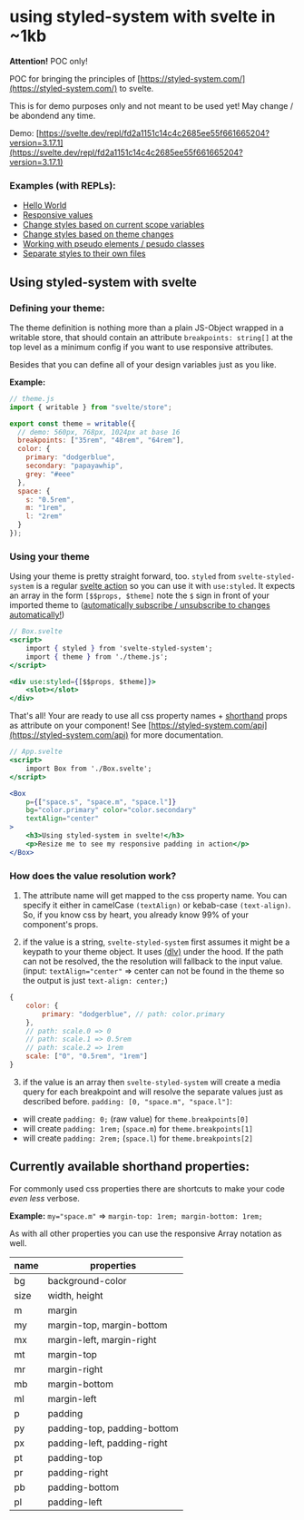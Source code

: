 # using styled-system with svelte in ~1kb

**Attention!** POC only!

POC for bringing the principles of [https://styled-system.com/](https://styled-system.com/) to svelte.

This is for demo purposes only and not meant to be used yet!
May change / be abondend any time.

Demo: [https://svelte.dev/repl/fd2a1151c14c4c2685ee55f661665204?version=3.17.1](https://svelte.dev/repl/fd2a1151c14c4c2685ee55f661665204?version=3.17.1)

### Examples (with REPLs):

- [Hello World](docs/examples/01_hello_world.md)
- [Responsive values](docs/examples/02_responsive.md)
- [Change styles based on current scope variables](docs/examples/03_reactivity.md)
- [Change styles based on theme changes](docs/examples/04_theme_changes.md)
- [Working with pseudo elements / pesudo classes](docs/examples/05_css_in_js.md)
- [Separate styles to their own files](docs/examples/06_separate_styles.md)

## Using styled-system with svelte

### Defining your theme:

The theme definition is nothing more than a plain JS-Object wrapped in a writable store, that should contain an attribute `breakpoints: string[]` at the top level as a minimum config if you want to use responsive attributes.

Besides that you can define all of your design variables just as you like.

**Example:**

```jsx
// theme.js
import { writable } from "svelte/store";

export const theme = writable({
  // demo: 560px, 768px, 1024px at base 16
  breakpoints: ["35rem", "48rem", "64rem"],
  color: {
    primary: "dodgerblue",
    secondary: "papayawhip",
    grey: "#eee"
  },
  space: {
    s: "0.5rem",
    m: "1rem",
    l: "2rem"
  }
});
```

### Using your theme

Using your theme is pretty straight forward, too. `styled` from `svelte-styled-system` is a regular [svelte action](https://svelte.dev/docs#use_action) so you can use it with `use:styled`. It expects an array in the form `[$$props, $theme]` note the `$` sign in front of your imported theme to ([automatically subscribe / unsubscribe to changes automatically!](https://svelte.dev/docs#4_Prefix_stores_with_$_to_access_their_values))

```jsx
// Box.svelte
<script>
	import { styled } from 'svelte-styled-system';
	import { theme } from './theme.js';
</script>

<div use:styled={[$$props, $theme]}>
	<slot></slot>
</div>
```

That's all! Your are ready to use all css property names + [shorthand](#currently-available-shorthand-properties) props as attribute on your component! See [https://styled-system.com/api](https://styled-system.com/api) for more documentation.

```jsx
// App.svelte
<script>
	import Box from './Box.svelte';
</script>

<Box
	p={["space.s", "space.m", "space.l"]}
	bg="color.primary" color="color.secondary"
	textAlign="center"
>
	<h3>Using styled-system in svelte!</h3>
	<p>Resize me to see my responsive padding in action</p>
</Box>
```

### How does the value resolution work?

1. The attribute name will get mapped to the css property name. You can specify it either in camelCase `(textAlign)` or kebab-case `(text-align)`.
   So, if you know css by heart, you already know 99% of your component's props.

2. if the value is a string, `svelte-styled-system` first assumes it might be a keypath to your theme object. It uses [(dlv)](https://github.com/developit/dlv) under the hood. If the path can not be resolved, the the resolution will fallback to the input value. (input: `textAlign="center"` => center can not be found in the theme so the output is just `text-align: center;`)

```jsx
{
	color: {
		primary: "dodgerblue", // path: color.primary
	},
	// path: scale.0 => 0
	// path: scale.1 => 0.5rem
	// path: scale.2 => 1rem
	scale: ["0", "0.5rem", "1rem"]
}
```

3. if the value is an array then `svelte-styled-system` will create a media query for each breakpoint and will resolve the separate values just as described before.
   `padding: [0, "space.m", "space.l"]`:

- will create `padding: 0;` (raw value) for `theme.breakpoints[0]`
- will create `padding: 1rem;` (`space.m`) for `theme.breakpoints[1]`
- will create `padding: 2rem;` (`space.l`) for `theme.breakpoints[2]`

## Currently available shorthand properties:

For commonly used css properties there are shortcuts to make your code _even less_ verbose.

**Example:**
`my="space.m"` => `margin-top: 1rem; margin-bottom: 1rem;`

As with all other properties you can use the responsive Array notation as well.

| name | properties                  |
| ---- | --------------------------- |
| bg   | background-color            |
| size | width, height               |
| m    | margin                      |
| my   | margin-top, margin-bottom   |
| mx   | margin-left, margin-right   |
| mt   | margin-top                  |
| mr   | margin-right                |
| mb   | margin-bottom               |
| ml   | margin-left                 |
| p    | padding                     |
| py   | padding-top, padding-bottom |
| px   | padding-left, padding-right |
| pt   | padding-top                 |
| pr   | padding-right               |
| pb   | padding-bottom              |
| pl   | padding-left                |
